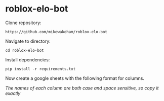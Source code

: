 # roblox-elo-bot

Clone repository:

```
https://github.com/mikewakeham/roblox-elo-bot
```

Navigate to directory:

```
cd roblox-elo-bot
```

Install dependencies:

```
pip install -r requirements.txt
```

Now create a google sheets with the following format for columns.

*The names of each column are both case and space sensitive, so copy it exactly*

